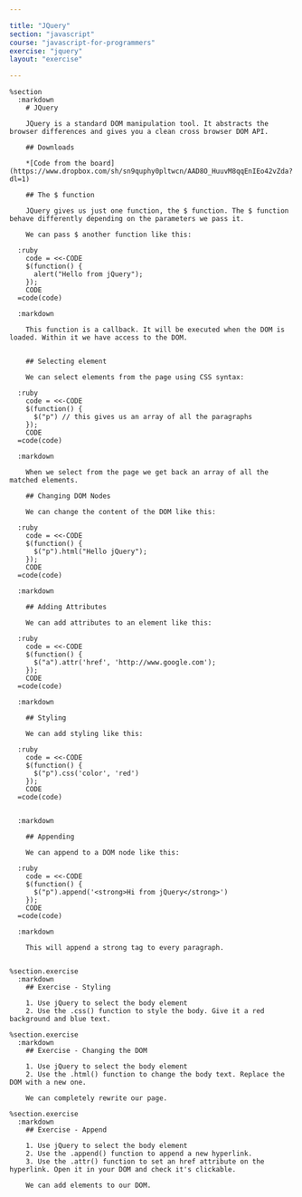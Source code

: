 ```yaml
---

title: "JQuery"
section: "javascript"
course: "javascript-for-programmers"
exercise: "jquery"
layout: "exercise"

---
```


    %section
      :markdown
        # JQuery

        JQuery is a standard DOM manipulation tool. It abstracts the browser differences and gives you a clean cross browser DOM API.

        ## Downloads

        *[Code from the board](https://www.dropbox.com/sh/sn9quphy0pltwcn/AAD8O_HuuvM8qqEnIEo42vZda?dl=1)

        ## The $ function

        JQuery gives us just one function, the $ function. The $ function behave differently depending on the parameters we pass it.

        We can pass $ another function like this:

      :ruby
        code = <<-CODE
        $(function() {
          alert("Hello from jQuery");
        });
        CODE
      =code(code)

      :markdown

        This function is a callback. It will be executed when the DOM is loaded. Within it we have access to the DOM.


        ## Selecting element

        We can select elements from the page using CSS syntax:

      :ruby
        code = <<-CODE
        $(function() {
          $("p") // this gives us an array of all the paragraphs
        });
        CODE
      =code(code)

      :markdown

        When we select from the page we get back an array of all the matched elements.

        ## Changing DOM Nodes

        We can change the content of the DOM like this:

      :ruby
        code = <<-CODE
        $(function() {
          $("p").html("Hello jQuery");
        });
        CODE
      =code(code)

      :markdown

        ## Adding Attributes

        We can add attributes to an element like this:

      :ruby
        code = <<-CODE
        $(function() {
          $("a").attr('href', 'http://www.google.com');
        });
        CODE
      =code(code)

      :markdown

        ## Styling

        We can add styling like this:

      :ruby
        code = <<-CODE
        $(function() {
          $("p").css('color', 'red')
        });
        CODE
      =code(code)


      :markdown

        ## Appending

        We can append to a DOM node like this:

      :ruby
        code = <<-CODE
        $(function() {
          $("p").append('<strong>Hi from jQuery</strong>')
        });
        CODE
      =code(code)

      :markdown

        This will append a strong tag to every paragraph.


    %section.exercise
      :markdown
        ## Exercise - Styling

        1. Use jQuery to select the body element
        2. Use the .css() function to style the body. Give it a red background and blue text.

    %section.exercise
      :markdown
        ## Exercise - Changing the DOM

        1. Use jQuery to select the body element
        2. Use the .html() function to change the body text. Replace the DOM with a new one.

        We can completely rewrite our page.

    %section.exercise
      :markdown
        ## Exercise - Append

        1. Use jQuery to select the body element
        2. Use the .append() function to append a new hyperlink.
        3. Use the .attr() function to set an href attribute on the hyperlink. Open it in your DOM and check it's clickable.

        We can add elements to our DOM.

